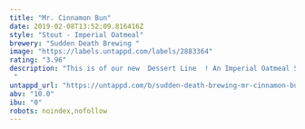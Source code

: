 ```yaml
---
title: "Mr. Cinnamon Bun"
date: 2019-02-08T13:52:09.816416Z
style: "Stout - Imperial Oatmeal"
brewery: "Sudden Death Brewing "
image: "https://labels.untappd.com/labels/2883364"
rating: "3.96"
description: "This is of our new  Dessert Line  ! An Imperial Oatmeal Stout with a touch of Lactose infused with Cinnamon Buns and Vanilla!  "
untappd_url: "https://untappd.com/b/sudden-death-brewing-mr-cinnamon-bun/2883364"
abv: "10.0"
ibu: "0"
robots: noindex,nofollow
---
```

